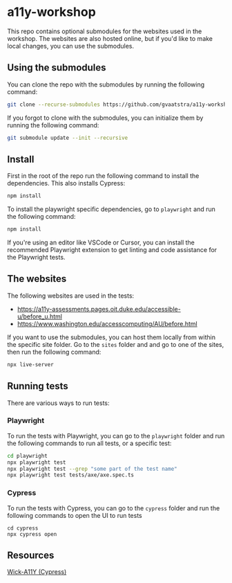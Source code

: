 # a11y-workshop
This repo contains optional submodules for the websites used in the workshop. The websites are also hosted online, but if you'd like to make local changes, you can use the submodules.

## Using the submodules
You can clone the repo with the submodules by running the following command:
```bash
git clone --recurse-submodules https://github.com/gvaatstra/a11y-workshop.git
```

If you forgot to clone with the submodules, you can initialize them by running the following command:
```bash
git submodule update --init --recursive
```

## Install
First in the root of the repo run the following command to install the dependencies. This also installs Cypress:
```bash
npm install
```
To install the playwright specific dependencies, go to `playwright` and run the following command:
```bash
npm install
```
If you're using an editor like VSCode or Cursor, you can install the recommended Playwright extension to get linting and code assistance for the Playwright tests.


## The websites
The following websites are used in the tests:
- https://a11y-assessments.pages.oit.duke.edu/accessible-u/before_u.html
- https://www.washington.edu/accesscomputing/AU/before.html

If you want to use the submodules, you can host them locally from within the specific site folder.
Go to the `sites` folder and and go to one of the sites, then run the following command:    
```bash
npx live-server
```

## Running tests
There are various ways to run tests:

### Playwright
To run the tests with Playwright, you can go to the `playwright` folder and run the following commands to run all tests, or a specific test:
```bash
cd playwright
npx playwright test
npx playwright test --grep "some part of the test name"
npx playwright test tests/axe/axe.spec.ts
```

### Cypress
To run the tests with Cypress, you can go to the `cypress` folder and run the following commands to open the UI to run tests
```
cd cypress
npx cypress open
```

## Resources
[Wick-A11Y (Cypress)](https://github.com/sclavijosuero/wick-a11y)